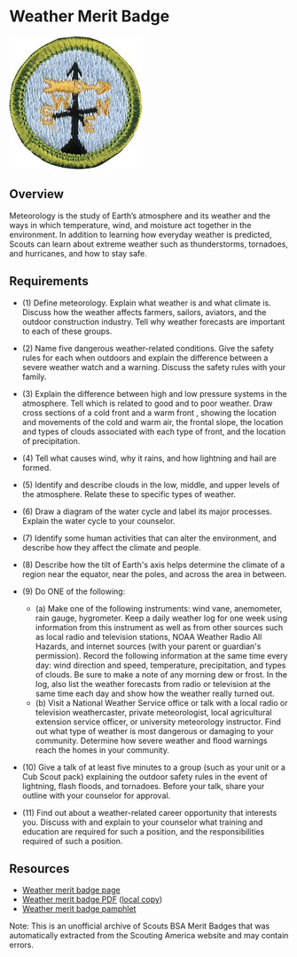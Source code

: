 

# Weather Merit Badge

![Weather Merit Badge](images/weather-merit-badge.jpg)

## Overview



Meteorology is the study of Earth’s atmosphere and its weather and the ways in which temperature, wind, and moisture act together in the environment. In addition to learning how everyday weather is predicted, Scouts can learn about extreme weather such as thunderstorms, tornadoes, and hurricanes, and how to stay safe.

## Requirements

* (1) Define meteorology. Explain what weather is and what climate is. Discuss how the weather affects farmers, sailors, aviators, and the  outdoor construction industry. Tell why weather forecasts are important to each of these groups.
* (2) Name five dangerous weather-related conditions. Give the safety rules for each when outdoors and explain the difference between a severe weather watch and a warning. Discuss the safety rules with your family.
* (3) Explain the difference between high and low pressure systems in the atmosphere. Tell which is related to good and to poor weather. Draw cross sections of a cold front and a warm front , showing the location and movements of the cold and warm air, the frontal slope, the location and types of clouds associated with  each type of front, and the location of  precipitation.
* (4) Tell what causes wind, why it rains, and how lightning and hail are formed.
* (5) Identify and describe clouds in the low, middle, and upper levels of the atmosphere. Relate these to specific types of weather.
* (6) Draw a diagram of the water cycle and label its major processes. Explain the water cycle to your counselor.
* (7) Identify some human activities that can alter the environment, and describe how they affect the climate and people.
* (8) Describe how the tilt of Earth's axis helps determine the climate of a region near the equator, near the poles, and across the area in between.
* (9) Do ONE of the following:
    * (a) Make one of the following instruments: wind vane, anemometer, rain gauge, hygrometer. Keep a daily weather log for one week using information from this instrument as well as from other sources such as local radio and television stations, NOAA Weather Radio All Hazards, and internet sources (with your parent or guardian's permission). Record the following information at the same time every day: wind direction and speed, temperature, precipitation, and types of clouds. Be sure to make a note of any morning dew or frost. In the log, also list the weather forecasts from radio or television at the same time each day and show how the weather really turned out.
    * (b) Visit a National Weather Service office or talk with a local radio or television weathercaster, private meteorologist, local agricultural extension service officer, or university meteorology instructor. Find out what type of weather is most dangerous or damaging to your community. Determine how severe weather and flood warnings reach the homes in your community.


* (10) Give a talk of at least five minutes to a group (such as your unit or a Cub Scout pack) explaining the outdoor safety rules in the event of lightning, flash floods, and tornadoes. Before your talk, share your outline with your counselor for approval.
* (11) Find out about a weather-related career opportunity that interests you. Discuss with and explain to your counselor what training and education are required for such a position, and the responsibilities required of such a position.


## Resources

- [Weather merit badge page](https://www.scouting.org/merit-badges/weather/)
- [Weather merit badge PDF](https://filestore.scouting.org/filestore/Merit_Badge_ReqandRes/Pamphlets/Weather.pdf) ([local copy](files/weather-merit-badge.pdf))
- [Weather merit badge pamphlet](https://www.scoutshop.org/weather-merit-badge-pamphlet-650748.html)

Note: This is an unofficial archive of Scouts BSA Merit Badges that was automatically extracted from the Scouting America website and may contain errors.